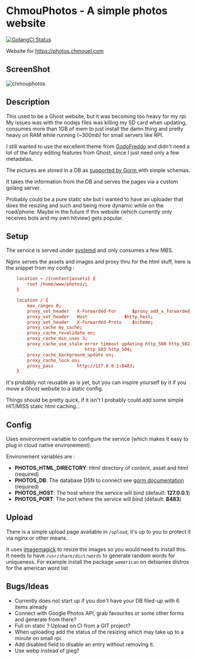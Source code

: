 # ChmouPhotos - A simple photos website

[![GolangCI Status](https://github.com/chmouel/chmouphotos/workflows/golangci-lint/badge.svg)](https://github.com/chmouel/chmouphotos/actions)

Website for <https://photos.chmouel.com>

## ScreenShot

![chmouphotos](https://user-images.githubusercontent.com/98980/113452108-a345b780-9403-11eb-9f6d-50f96d7aa24b.png)

## Description

This used to be a Ghost website, but it was becoming too heavy for my rpi. My
issues was with the nodejs files was killing my SD card when updating, consumes
more than 1GB of mem to just install the damn thing and pretty heavy on RAM
while running (~300mb) for small servers like RPI.

I still wanted to use the excellent theme from
[GodoFreddo](https://godofredo.ninja) and didn't need a lot of the fancy
editing features from Ghost, since I just need only a few metadatas.

The pictures are stored in a DB as [supported by Gorm
](https://gorm.io/docs/connecting_to_the_database.html) with simple schemas.

It takes the information from the DB and serves the pages via a custom golang server.

Probably could be a pure static site but I wanted to have an uploader that does the
resizing and such and being more dynamic while on the road/phone. Maybe in the
future if this website (which currently only receives bots and my own hitview) gets popular.

## Setup

The service is served under [systemd](./systemd/chmouphoto.service) and only
consumes a few MBS.

Nginx serves the assets and images and proxy thru for the html stuff, here is
the snippet from my config :

```conf
    location ~ /(content|assets) {
        root /home/www/photos/;
    }

    location / {
        max_ranges 0;
        proxy_set_header   X-Forwarded-For      $proxy_add_x_forwarded_for;
        proxy_set_header   Host              $http_host;
        proxy_set_header   X-Forwarded-Proto    $scheme;
        proxy_cache my_cache;
        proxy_cache_revalidate on;
        proxy_cache_min_uses 3;
        proxy_cache_use_stale error timeout updating http_500 http_502
                              http_503 http_504;
        proxy_cache_background_update on;
        proxy_cache_lock on;
        proxy_pass         http://127.0.0.1:8483;
    }
```

It's probably not reusable as is yet, but you can inspire yourself by it if you
move a Ghost website to a static config.

Things should be pretty quick, if it isn't I probably could add some simple HIT/MISS static
html caching...

## Config

Uses environment variable to configure the service (which makes it easy to plug
in cloud native environement). 

Environement variables are : 

* **PHOTOS_HTML_DIRECTORY**: Html directory of content, asset and html (required)
* **PHOTOS_DB**: The database DSN to connect see [gorm
  documentation](https://gorm.io/docs/connecting_to_the_database.html)
  (required)
* **PHOTOS_HOST**: The host where the service will bind (default: **127.0.0.1**)
* **PHOTOS_PORT**: The port where the service will bind (default: **8483**)


## Upload

There is a simple upload page available in `/upload`, it's up to you to protect it
via nginx or other means.

It uses [imagemagick](https://imagemagick.org/) to resize the images so you
would need to install this. It needs to have `/usr/share/dict/words` to generate
random words for uniqueness. For example install the package `wamerican` on
debianies distros for the american word list

## Bugs/Ideas

- Currently does not start up if you don't have your DB filed-up with 6 items already
- Connect with Google Photos API, grab favourites or some other forms and
  generate from there?
- Full on static ? Upload on CI from a GIT project?
- When uploading add the status of the resizing which may take up to a minute on
  small rpi.
- Add disabled field to disable an entry without removing it.
- Use webp instead of jpeg?

